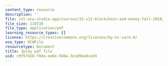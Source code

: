```yaml
---
content_type: resource
description: ''
file: /ol-ocw-studio-app/courses/15-s12-blockchain-and-money-fall-2018/c9f5741bf8daee6e948a3e1d9ea0ca34_0UvVOMZqpEA.pdf
file_size: 110738
file_type: application/pdf
learning_resource_types: []
license: https://creativecommons.org/licenses/by-nc-sa/4.0/
ocw_type: OCWFile
resourcetype: Document
title: 3play pdf file
uid: c9f5741b-f8da-ee6e-948a-3e1d9ea0ca34
---
```


